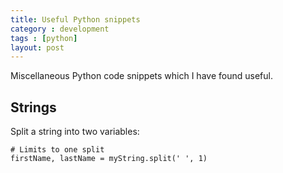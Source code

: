 ```yaml
---
title: Useful Python snippets
category : development
tags : [python]
layout: post
---
```

Miscellaneous Python code snippets which I have found useful.

## Strings

Split a string into two variables:

	# Limits to one split
	firstName, lastName = myString.split(' ', 1)

